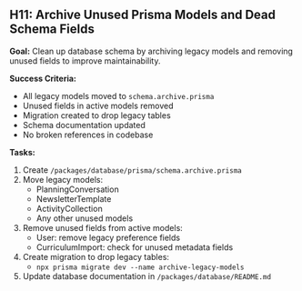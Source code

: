 ## H11: Archive Unused Prisma Models and Dead Schema Fields

**Goal:** Clean up database schema by archiving legacy models and removing unused fields to improve maintainability.

**Success Criteria:**

- All legacy models moved to `schema.archive.prisma`
- Unused fields in active models removed
- Migration created to drop legacy tables
- Schema documentation updated
- No broken references in codebase

**Tasks:**

1. Create `/packages/database/prisma/schema.archive.prisma`
2. Move legacy models:
   - PlanningConversation
   - NewsletterTemplate
   - ActivityCollection
   - Any other unused models
3. Remove unused fields from active models:
   - User: remove legacy preference fields
   - CurriculumImport: check for unused metadata fields
4. Create migration to drop legacy tables:
   - `npx prisma migrate dev --name archive-legacy-models`
5. Update database documentation in `/packages/database/README.md`
